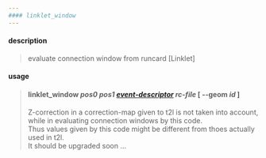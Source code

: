 ```yaml
---
#### linklet_window
---
```


#### description
> evaluate connection window from runcard [Linklet]  

#### usage
> #### linklet_window *pos0* *pos1* *[event-descriptor](event-descriptor.md)* *rc-file* [ --geom *id* ]  
>  
> Z-correction in a correction-map given to t2l is not taken into account,  
> while in evaluating connection windows by this code.  
> Thus values given by this code might be different from thoes actually used in t2l.  
> It should be upgraded soon ...  
